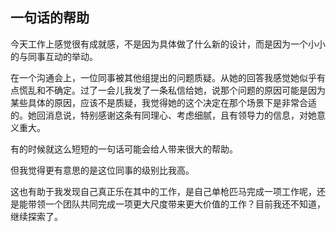 ## 一句话的帮助

今天工作上感觉很有成就感，不是因为具体做了什么新的设计，而是因为一个小小的与同事互动的举动。

在一个沟通会上，一位同事被其他组提出的问题质疑。从她的回答我感觉她似乎有点慌乱和不确定。过了一会儿我发了一条私信给她，说那个问题的原因可能是因为某些具体的原因，应该不是质疑，我觉得她的这个决定在那个场景下是非常合适的。她回消息说，特别感谢这条有同理心、考虑细腻，且有领导力的信息，对她意义重大。

有的时候就这么短短的一句话可能会给人带来很大的帮助。

但我觉得更有意思的是这位同事的级别比我高。

这也有助于我发现自己真正乐在其中的工作，是自己单枪匹马完成一项工作呢，还是能带领一个团队共同完成一项更大尺度带来更大价值的工作？目前我还不知道，继续探索了。